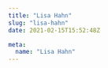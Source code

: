 ```yaml
---
title: "Lisa Hahn"
slug: "lisa-hahn"
date: 2021-02-15T15:52:48Z

meta:
  name: "Lisa Hahn"
---
```


